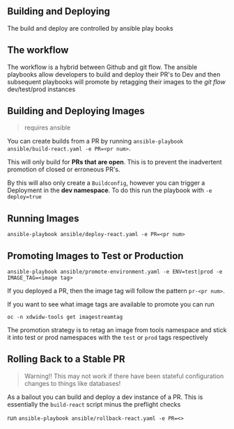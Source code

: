 ## Building and Deploying

The build and deploy are controlled by ansible play books


## The workflow

The workflow is a hybrid between Github and git flow. The ansible playbooks allow developers to build and deploy their PR's to Dev and then subsequent playbooks will promote by retagging their images to the _git flow_ dev/test/prod instances 


## Building and Deploying Images

> requires ansible

You can create builds from a PR by running `ansible-playbook ansible/build-react.yaml -e PR=<pr num>`.

This will only build for __PRs that are open__. This is to prevent the inadvertent promotion of closed or erroneous PR's.

By this will also only create a `Buildconfig`, however you can trigger a Deployment in the __dev namespace__. To do this run the playbook with `-e deploy=true`


## Running Images

`ansible-playbook ansible/deploy-react.yaml -e PR=<pr num>`

## Promoting Images to Test or Production

`ansible-playbook ansible/promote-environment.yaml -e ENV=test|prod -e IMAGE_TAG=<image tag>`

If you deployed a PR, then the image tag will follow the pattern `pr-<pr num>`.

If you want to see what image tags are available to promote you can run 

`oc -n xdwidw-tools get imagestreamtag`


The promotion strategy is to retag an image from tools namespace and stick it into test or prod namespaces with the `test` or `prod` tags respectively

## Rolling Back to a Stable PR

> Warning!! This may not work if there have been stateful configuration changes to things like databases!

As a bailout you can build and deploy a dev instance of a PR. This is essentially the `build-react` script
minus the preflight checks

run `ansible-playbook ansible/rollback-react.yaml -e PR=<>`